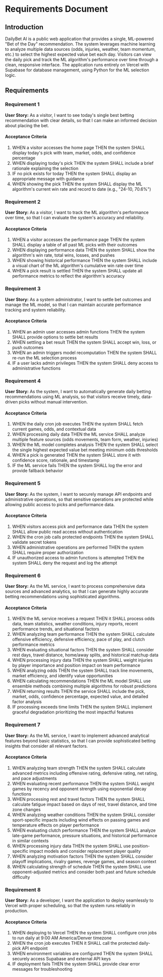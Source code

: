 # Requirements Document

## Introduction

DailyBet AI is a public web application that provides a single, ML-powered "Bet of the Day" recommendation. The system leverages machine learning to analyze multiple data sources (odds, injuries, weather, team momentum, etc.) to select the highest expected value bet each day. Visitors can view the daily pick and track the ML algorithm's performance over time through a clean, responsive interface. The application runs entirely on Vercel with Supabase for database management, using Python for the ML selection logic.

## Requirements

### Requirement 1

**User Story:** As a visitor, I want to see today's single best betting recommendation with clear details, so that I can make an informed decision about placing the bet.

#### Acceptance Criteria

1. WHEN a visitor accesses the home page THEN the system SHALL display today's pick with team, market, odds, and confidence percentage
2. WHEN displaying today's pick THEN the system SHALL include a brief rationale explaining the selection
3. IF no pick exists for today THEN the system SHALL display an appropriate message with guidance
4. WHEN showing the pick THEN the system SHALL display the ML algorithm's current win rate and record to date (e.g., "24-10, 70.6%")

### Requirement 2

**User Story:** As a visitor, I want to track the ML algorithm's performance over time, so that I can evaluate the system's accuracy and reliability.

#### Acceptance Criteria

1. WHEN a visitor accesses the performance page THEN the system SHALL display a table of all past ML picks with their outcomes
2. WHEN displaying performance data THEN the system SHALL show the algorithm's win rate, total wins, losses, and pushes
3. WHEN showing historical performance THEN the system SHALL include a visual chart of the ML algorithm's cumulative win rate over time
4. WHEN a pick result is settled THEN the system SHALL update all performance metrics to reflect the algorithm's accuracy

### Requirement 3

**User Story:** As a system administrator, I want to settle bet outcomes and manage the ML model, so that I can maintain accurate performance tracking and system reliability.

#### Acceptance Criteria

1. WHEN an admin user accesses admin functions THEN the system SHALL provide options to settle bet results
2. WHEN settling a bet result THEN the system SHALL accept win, loss, or push outcomes
3. WHEN an admin triggers model recomputation THEN the system SHALL re-run the ML selection process
4. IF a user lacks admin privileges THEN the system SHALL deny access to administrative functions

### Requirement 4

**User Story:** As the system, I want to automatically generate daily betting recommendations using ML analysis, so that visitors receive timely, data-driven picks without manual intervention.

#### Acceptance Criteria

1. WHEN the daily cron job executes THEN the system SHALL fetch current games, odds, and contextual data
2. WHEN processing daily data THEN the ML service SHALL analyze multiple feature sources (odds movements, team form, weather, injuries)
3. WHEN the ML model completes analysis THEN the system SHALL select the single highest expected value bet meeting minimum odds thresholds
4. WHEN a pick is generated THEN the system SHALL store it with confidence score, rationale, and timestamp
5. IF the ML service fails THEN the system SHALL log the error and provide fallback behavior

### Requirement 5

**User Story:** As the system, I want to securely manage API endpoints and administrative operations, so that sensitive operations are protected while allowing public access to picks and performance data.

#### Acceptance Criteria

1. WHEN visitors access pick and performance data THEN the system SHALL allow public read access without authentication
2. WHEN the cron job calls protected endpoints THEN the system SHALL validate secret tokens
3. WHEN administrative operations are performed THEN the system SHALL require proper authorization
4. IF unauthorized access to admin functions is attempted THEN the system SHALL deny the request and log the attempt

### Requirement 6

**User Story:** As the ML service, I want to process comprehensive data sources and advanced analytics, so that I can generate highly accurate betting recommendations using sophisticated algorithms.

#### Acceptance Criteria

1. WHEN the ML service receives a request THEN it SHALL process odds data, team statistics, weather conditions, injury reports, recent performance trends, and situational factors
2. WHEN analyzing team performance THEN the system SHALL calculate offensive efficiency, defensive efficiency, pace of play, and clutch performance metrics
3. WHEN evaluating situational factors THEN the system SHALL consider rest days, travel distance, home/away splits, and historical matchup data
4. WHEN processing injury data THEN the system SHALL weight injuries by player importance and position impact on team performance
5. WHEN analyzing odds THEN the system SHALL track line movements, market efficiency, and identify value opportunities
6. WHEN calculating recommendations THEN the ML model SHALL use ensemble methods combining multiple algorithms for robust predictions
7. WHEN returning results THEN the service SHALL include the pick, market, odds, confidence percentage, expected value, and detailed factor analysis
8. IF processing exceeds time limits THEN the system SHALL implement graceful degradation prioritizing the most impactful features

### Requirement 7

**User Story:** As the ML service, I want to implement advanced analytical features beyond basic statistics, so that I can provide sophisticated betting insights that consider all relevant factors.

#### Acceptance Criteria

1. WHEN analyzing team strength THEN the system SHALL calculate advanced metrics including offensive rating, defensive rating, net rating, and pace adjustments
2. WHEN evaluating recent performance THEN the system SHALL weight games by recency and opponent strength using exponential decay functions
3. WHEN processing rest and travel factors THEN the system SHALL calculate fatigue impact based on days of rest, travel distance, and time zone changes
4. WHEN analyzing weather conditions THEN the system SHALL consider sport-specific impacts including wind effects on passing games and temperature effects on player performance
5. WHEN evaluating clutch performance THEN the system SHALL analyze late-game performance, pressure situations, and historical performance in similar contexts
6. WHEN processing injury data THEN the system SHALL use position-specific impact models and consider replacement player quality
7. WHEN analyzing motivation factors THEN the system SHALL consider playoff implications, rivalry games, revenge games, and season context
8. WHEN calculating strength of schedule THEN the system SHALL use opponent-adjusted metrics and consider both past and future schedule difficulty

### Requirement 8

**User Story:** As a developer, I want the application to deploy seamlessly to Vercel with proper scheduling, so that the system runs reliably in production.

#### Acceptance Criteria

1. WHEN deploying to Vercel THEN the system SHALL configure cron jobs to run daily at 9:00 AM America/Denver timezone
2. WHEN the cron job executes THEN it SHALL call the protected daily-pick API endpoint
3. WHEN environment variables are configured THEN the system SHALL securely access Supabase and external API keys
4. IF deployment fails THEN the system SHALL provide clear error messages for troubleshooting